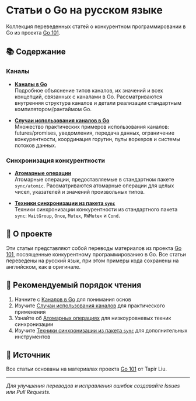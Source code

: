# Статьи о Go на русском языке

Коллекция переведенных статей о конкурентном программировании в Go из проекта [Go 101](https://go101.org/).

## 📚 Содержание

### Каналы

- **[Каналы в Go](channel-ru.md)**  
  Подробное объяснение типов каналов, их значений и всех концепций, связанных с каналами в Go. Рассматриваются внутренняя структура каналов и детали реализации стандартным компилятором/рантаймом Go.

- **[Случаи использования каналов в Go](channel-use-cases-ru.md)**  
  Множество практических примеров использования каналов: futures/promises, уведомления, передача данных, ограничение конкурентности, координация горутин, пулы воркеров и системы потоков данных.

### Синхронизация конкурентности

- **[Атомарные операции](atomic-operations-ru.md)**  
  Атомарные операции, предоставляемые в стандартном пакете `sync/atomic`. Рассматриваются атомарные операции для целых чисел, указателей и значений произвольных типов.

- **[Техники синхронизации из пакета `sync`](sync-package-ru.md)**  
  Техники синхронизации конкурентности из стандартного пакета `sync`: `WaitGroup`, `Once`, `Mutex`, `RWMutex` и `Cond`.

## 🎯 О проекте

Эти статьи представляют собой переводы материалов из проекта [Go 101](https://go101.org/), посвященные конкурентному программированию в Go. Все статьи переведены на русский язык, при этом примеры кода сохранены на английском, как в оригинале.

## 📖 Рекомендуемый порядок чтения

1. Начните с [Каналов в Go](channel-ru.md) для понимания основ
2. Изучите [Случаи использования каналов](channel-use-cases-ru.md) для практического применения
3. Узнайте об [Атомарных операциях](atomic-operations-ru.md) для низкоуровневых техник синхронизации
4. Изучите [Техники синхронизации из пакета `sync`](sync-package-ru.md) для дополнительных инструментов

## 🔗 Источник

Все статьи основаны на материалах проекта [Go 101](https://go101.org/) от Tapir Liu.

---

*Для улучшения переводов и исправления ошибок создавайте Issues или Pull Requests.*

